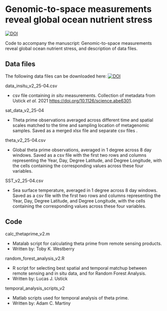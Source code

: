 # Genomic-to-space measurements reveal global ocean nutrient stress
[![DOI](https://zenodo.org/badge/DOI/10.5281/zenodo.8065231.svg)](https://doi.org/10.5281/zenodo.8065231)

Code to accompany the manuscript: Genomic-to-space measurements reveal global ocean nutrient stress, and description of data files.

## Data files
The following data files can be downloaded here: [![DOI](https://zenodo.org/badge/DOI/10.5281/zenodo.8064615.svg)](https://doi.org/10.5281/zenodo.8064615)

data_insitu_v2_25-04.csv
- csv file containing *in situ* measurements. Collection of metadata from Ustick *et al.* 2021 https://doi.org/10.1126/science.abe6301.

sat_data_v2_25-04
- Theta prime observations averaged across different time and spatial scales matched to the time and sampling location of metagenomic samples. Saved as a merged xlsx file and separate csv files .

theta_v2_25-04.csv
- Global theta prime observations, averaged in 1 degree across 8 day windows. Saved as a csv file with the first two rows and columns representing the Year, Day, Degree Latitude, and Degree Longitude, with the cells containing the corresponding values across these four variables.

SST_v2_25-04.csv
- Sea surface temperature, averaged in 1 degree across 8 day windows. Saved as a csv file with the first two rows and columns representing the Year, Day, Degree Latitude, and Degree Longitude, with the cells containing the corresponding values across these four variables.

## Code
calc_thetaprime_v2.m
- Matalab script for calculating theta prime from remote sensing products.
- Written by: Toby K. Westberry

random_forest_analysis_v2.R
- R script for selecting best spatial and temporal matchup between remote sensing and in situ data, and for Random Forest Analysis.
- Written by: Lucas J. Ustick

temporal_analysis_scripts_v2
- Matlab scripts used for temporal analysis of theta prime.
- Written by: Adam C. Martiny